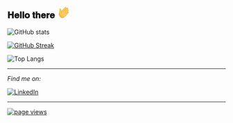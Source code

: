 <div align="left">
<h2> 𝐇𝐞𝐥𝐥𝐨 𝐭𝐡𝐞𝐫𝐞 <img src="https://github.com/fzhmghfrh/fzhmghfrh/blob/main/gifs/HiRight.gif" width="30"></h2>
</div>

![GitHub stats](https://github-readme-stats.vercel.app/api?username=fzhmghfrh&show_icons=true&hide=stars&theme=transparent)

[![GitHub Streak](https://github-readme-streak-stats.herokuapp.com?user=fzhmghfrh&theme=transparent)](https://git.io/streak-stats)

![Top Langs](https://github-readme-stats.vercel.app/api/top-langs/?username=fzhmghfrh&layout=compact&theme=transparent)

---
<i>Find me on:</i><br>

<a href="https://www.linkedin.com/in/faizah-maghfirah" target="_blank"><img src="https://img.shields.io/badge/LinkedIn-%230077B5.svg?&style=flat-square&logo=linkedin&logoColor=white" alt="LinkedIn"></a>

---

<a href="https://github.com/fzhmghfrh/">
    <img src="https://komarev.com/ghpvc/?username=fzhmghfrh" alt="page views" />
</a>

<!--
**fzhmghfrh/fzhmghfrh** is a ✨ _special_ ✨ repository because its `README.md` (this file) appears on your GitHub profile.

Here are some ideas to get you started:

- 🔭 I’m currently working on ...
- 🌱 I’m currently learning ...
- 👯 I’m looking to collaborate on ...
- 🤔 I’m looking for help with ...
- 💬 Ask me about ...
- 📫 How to reach me: ...
- 😄 Pronouns: ...
- ⚡ Fun fact: ...
-->
